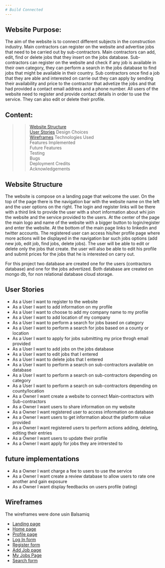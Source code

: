 ```yaml
---
# Build Connected
---
```

## Website Purpose:
The aim of the website is to connect different subjects in the construction industry. Main contractors can register on the website and advertise jobs that need to be carried out by sub-contractors. Main contractors can add, edit, find or delete jobs that they insert on the jobs database.
Sub-contractors can register on the website and check if any job is available in their own category, they can perform a search in the jobs database to find jobs that might be available in their country. Sub contractors once find a job that they are able and interested on carrie out they can apply by sending their availability and price to the contractor that advetize the jobs and that had provided a contact email address and a phone number.
All users of the website need to register and provide contact details in order to use the service. They can also edit or delete their profile.


## Content:
>> [Website Structure](#website-structure)  
>> [User Stories](#user-stories)
>> Design Choices  
>> [Wireframes](#wireframes) 
>> Technologies Used  
>> Features Implemented  
>> Future Features  
>> Testing  
>> Bugs  
>> Deployment 
>> Credits  
>> Acknowledgements

## Website Structure

The website is compose on a landing page that welcome the user. On the top of the page there is the navigation bar with the website name on the left and the user options on the right. The login and register links will be there with a third link to provide the user with a short information about whi join the website and the service provided to the users. At the center of the page the main logo and name of the website with a bigger button to login/register and enter the website.
At the bottom of the main page links to linkedin and twitter accounts.
The registered user can access his/her profile page where more actions will be displayed in the navigation bar such jobs options (add new job, edit job, find jobs, delete jobs). The user will be able to edit or delete only the jobs that create. the user will also be able to edit his profile and submit prices for the jobs that he is interested on carry out.

For this project two database are created one for the users (contractors database) and one for the jobs advertized. Both database are created on mongo db, for non relational database cloud storage.

## User Stories

* As a User I want to register to the website  
* As a User I want to add information on my profile  
* As a User I want to choose to add my company name to my profile  
* As a User I want to add location of my company
* As a User I want to perform a search for jobs based on category  
* As a User I want to perform a search for jobs based on a county or location  
* As a User I want to apply for jobs submitting my price throgh email provided 
* As a User I want to add jobs on the jobs database
* As a User I want to edit jobs that I entered
* As a User I want to delete jobs that I entered  
* As a User I want to perform a search on sub-contractors available on database 
* As a User I want to perform a search on sub-contractors depending on category
* As a User I want to perform a search on sub-contractors depending on county/location
* As a Owner I want create a website to connect Main-contractors with Sub-contractors
* As a Owner I want users to share information on my website 
* As a Owner I want registered user to access information on database  
* As a Owner I want users to get information about the platform value provided  
* As a Owner I want registered users to perform actions adding, deleting, editing their entries
* As a Owner I want users to update their profile
* As a Owner I want apply for jobs they are intrersted to


## future implementations
* As a Owner I want charge a fee to users to use the service
* As a Owner I want create a review database to allow users to rate one another and gain exposure
* As a Owner I want display feedbacks on users profile (rating)   


## Wireframes
The wireframes were done usin Balsamiq

- [Landing page](./docs/wireframes/landing-page.png)
- [Home page](./docs/wireframes/homepage.png)
- [Profile page](./docs/wireframes/profile-page.png)
- [Log In form](./docs/wireframes/log-in-form.png)  
- [Register form](./docs/wireframes/register-form.png)  
- [Add Job page](./docs/wireframes/add-job-page.png)  
- [My Jobs Page](./docs/wireframes/my-jobs-page.png)
- [Search form](./docs/wireframes/perform-search.png)




